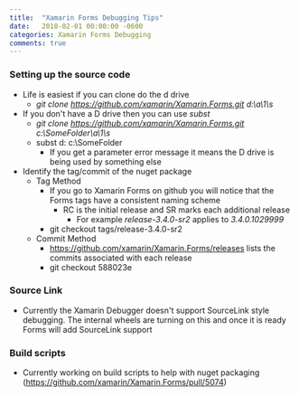 ```yaml
--- 
title:  "Xamarin Forms Debugging Tips"
date:   2018-02-01 00:00:00 -0600
categories: Xamarin Forms Debugging
comments: true
---
```


### Setting up the source code
- Life is easiest if you can clone do the d drive
    - *git clone https://github.com/xamarin/Xamarin.Forms.git d:\a\1\s*
- If you don't have a D drive then you can use *subst*
    - *git clone https://github.com/xamarin/Xamarin.Forms.git c:\SomeFolder\a\1\s*
    - subst d: c:\SomeFolder
        - If you get a parameter error message it means the D drive is being used by something else
- Identify the tag/commit of the nuget package
    - Tag Method
        - If you go to Xamarin Forms on github you will notice that the Forms tags have a consistent naming scheme
            - RC is the initial release and SR marks each additional release
                - For example *release-3.4.0-sr2* applies to *3.4.0.1029999*
        - git checkout tags/release-3.4.0-sr2
    - Commit Method
        - https://github.com/xamarin/Xamarin.Forms/releases lists the commits associated with each release
        - git checkout 588023e

### Source Link
- Currently the Xamarin Debugger doesn't support SourceLink style debugging. The internal wheels are turning on this and once it is ready Forms will add SourceLink support

### Build scripts
- Currently working on build scripts to help with nuget packaging (https://github.com/xamarin/Xamarin.Forms/pull/5074)